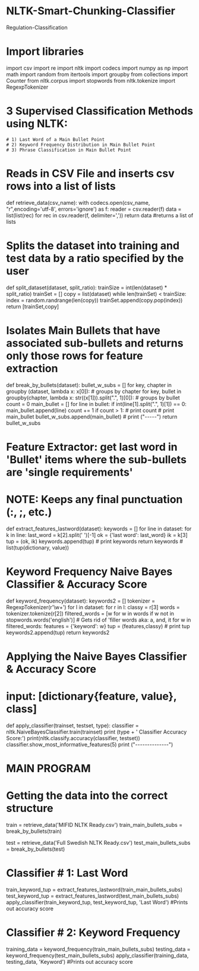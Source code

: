 # NLTK-Smart-Chunking-Classifier
Regulation-Classification

# Import libraries
import csv
import re
import nltk
import codecs
import numpy as np
import math
import random
from itertools import groupby
from collections import Counter
from nltk.corpus import stopwords
from nltk.tokenize import RegexpTokenizer


# 3 Supervised Classification Methods using NLTK:
    # 1) Last Word of a Main Bullet Point
    # 2) Keyword Frequency Distribution in Main Bullet Point
    # 3) Phrase Classification in Main Bullet Point



# Reads in CSV File and inserts csv rows into a list of lists
def retrieve_data(csv_name):
    with codecs.open(csv_name, "r",encoding='utf-8', errors='ignore') as f:
        reader = csv.reader(f)
        data = list(list(rec) for rec in csv.reader(f, delimiter=','))
    return data #returns a list of lists


# Splits the dataset into training and test data by a ratio specified by the user
def split_dataset(dataset, split_ratio):
    trainSize = int(len(dataset) * split_ratio)
    trainSet = []
    copy = list(dataset)
    while len(trainSet) < trainSize:
        index = random.randrange(len(copy))
        trainSet.append(copy.pop(index))
    return [trainSet,copy]


# Isolates Main Bullets that have associated sub-bullets and returns only those rows for feature extraction
def break_by_bullets(dataset):
    bullet_w_subs = []
    for key, chapter in groupby (dataset, lambda x: x[0]): # groups by chapter
        for key, bullet in groupby(chapter, lambda x: str((x[1])).split(".", 1)[0]): # groups by bullet
            count = 0
            main_bullet = []
            for line in bullet:
                if int(line[1].split(".", 1)[1]) == 0:
                    main_bullet.append(line)
                count += 1
            if count > 1:
                # print count
                # print main_bullet
                bullet_w_subs.append(main_bullet)
            # print ("-----")
    return bullet_w_subs

# Feature Extractor: get last word in 'Bullet' items where the sub-bullets are 'single requirements'
# NOTE: Keeps any final punctuation (:, ;, etc.)
def extract_features_lastword(dataset):
    keywords = []
    for line in dataset:
        for k in line:
            last_word = k[2].split(' ')[-1]
            ok = {'last word': last_word}
            ik = k[3]
            tup = (ok, ik)
            keywords.append(tup)
    # print keywords
    return keywords # list(tup(dictionary, value))


# Keyword Frequency Naive Bayes Classifier & Accuracy Score
def keyword_frequency(dataset):
    keywords2 = []
    tokenizer = RegexpTokenizer(r'\w+')
    for l in dataset:
        for r in l:
            classy = r[3]
            words = tokenizer.tokenize(r[2])
            filtered_words = [w for w in words if w not in stopwords.words('english')] # Gets rid of 'filler words aka: a, and, it
            for w in filtered_words:
                features = {'keyword': w}
                tup = (features,classy)
                # print tup
                keywords2.append(tup)
    return keywords2

# Applying the Naive Bayes Classifier & Accuracy Score
# input: [dictionary{feature, value}, class]
def apply_classifier(trainset, testset, type):
    classifier = nltk.NaiveBayesClassifier.train(trainset)
    print (type + ' Classifier Accuracy Score:')
    print(nltk.classify.accuracy(classifier, testset))
    classifier.show_most_informative_features(5)
    print ("--------------")



# MAIN PROGRAM
# Getting the data into the correct structure
train = retrieve_data('MIFID NLTK Ready.csv')
train_main_bullets_subs = break_by_bullets(train)

test = retrieve_data('Full Swedish NLTK Ready.csv')
test_main_bullets_subs = break_by_bullets(test)

# Classifier # 1: Last Word
train_keyword_tup = extract_features_lastword(train_main_bullets_subs)
test_keyword_tup = extract_features_lastword(test_main_bullets_subs)
apply_classifier(train_keyword_tup, test_keyword_tup, 'Last Word') #Prints out accuracy score

# Classifier # 2: Keyword Frequency
training_data = keyword_frequency(train_main_bullets_subs)
testing_data = keyword_frequency(test_main_bullets_subs)
apply_classifier(training_data, testing_data, 'Keyword') #Prints out accuracy score
